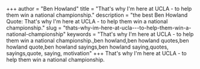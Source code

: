 +++
author = "Ben Howland"
title = "That's why I'm here at UCLA - to help them win a national championship."
description = "the best Ben Howland Quote: That's why I'm here at UCLA - to help them win a national championship."
slug = "thats-why-im-here-at-ucla---to-help-them-win-a-national-championship"
keywords = "That's why I'm here at UCLA - to help them win a national championship.,ben howland,ben howland quotes,ben howland quote,ben howland sayings,ben howland saying,quotes, sayings,quote, saying, motivation"
+++
That's why I'm here at UCLA - to help them win a national championship.

